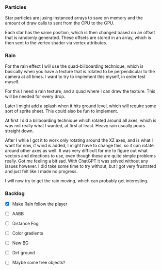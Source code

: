 


### Particles 

Star particles are jusing instanced arrays to save on memory and the amount of draw calls to sent from the CPU to the GPU. 

Each star has the same position, which is then changed based on an offset that is randomly generated. These offsets are stored in an array, which is then sent to the vertex shader via vertex attributes. 


### Rain 


For the rain effect I will use the quad-billboarding technique, which is basically when you have a texture that is rotated to be perpendicular to the camera at all times. I want to try to implement this myself, in order test myself. 

For this I need a rain texture, and a quad where I can draw the texture. This will be needed for every drop. 

Later I might add a splash when it hits ground level, which will require some sort of sprite sheet. This could also be fun to implement. 


At first I did a billboarding technique which rotated around all axes, which is was not really what I wanted, at first at least. Heavy rain usually pours straight down. 

After I while I got it to work only rotating around the XZ axes, and is what I want for now, if wind is added, I might have to change this, so it can rotate around other axes as well. It was very difficult for me to figure out what vectors and directions to use, even though these are quite simple problems really. Got me feeling a bit sad. With ChatGPT it was solved without any issues however. I did take some time to try without, but I got very frustrated and just felt like I made no progress.

I will now try to get the rain moving, which can probably get interesting. 



### Backlog
- [x] Make Rain follow the player

- [ ] AABB
- [ ] Distance Fog
- [ ] Color gradients
- [ ] New BG
- [ ] Dirt ground
- [ ] Maybe some tree objects?


